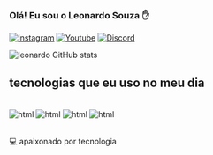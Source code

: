 

### Olá! Eu sou o Leonardo Souza ✋

[![instagram](https://img.shields.io/badge/Instagram-E4405F?style=for-the-badge&logo=instagram&logoColor=white)](https://instagram.com/leonardosouzabsb)
[![Youtube](https://img.shields.io/badge/YouTube-FF0000?style=for-the-badge&logo=youtube&logoColor=white)]()
[![Discord](https://img.shields.io/badge/Discord-7289DA?style=for-the-badge&logo=discord&logoColor=white)]()

![leonardo GitHub stats](https://github-readme-stats.vercel.app/api?username=leonardosouzabsb&show_icons=true&theme=highcontrast)

## tecnologias que eu uso no meu dia

<div style="display: inline_block"><br/>
<img align="center" alt="html" src="https://img.shields.io/badge/HTML-239120?style=for-the-badge&logo=html5&logoColor=white"/>
<img align="center" alt="html" src="https://img.shields.io/badge/CSS-239120?&style=for-the-badge&logo=css3&logoColor=white"/>
<img align="center" alt="html" src="https://img.shields.io/badge/Python-3776AB?style=for-the-badge&logo=python&logoColor=white"/>
<img align="center" alt="html" src="https://img.shields.io/badge/JavaScript-F7DF1E?style=for-the-badge&logo=javascript&logoColor=black"/>
</div><br/>

 💻 apaixonado por tecnologia
